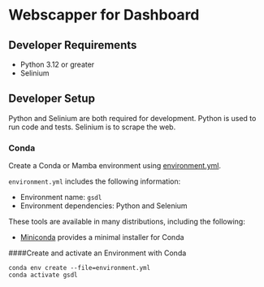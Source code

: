 # Webscapper for Dashboard

## Developer Requirements

- Python 3.12 or greater
- Selinium

## Developer Setup

Python and Selinium are both required for development. Python is used to
run code and tests. Selinium is to scrape the web.

### Conda

Create a Conda or Mamba environment using [environment.yml](/environment.yml).

`environment.yml` includes the following information:

- Environment name: `gsdl`
- Environment dependencies: Python and Selenium

These tools are available in many distributions, including the following:

- [Miniconda](https://docs.anaconda.com/free/miniconda/index.html) provides a
  minimal installer for Conda

####Create and activate an Environment with Conda

```shell
conda env create --file=environment.yml
conda activate gsdl
```



